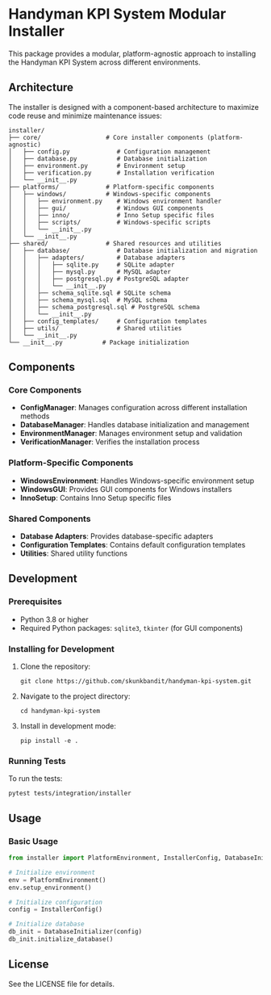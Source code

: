 # Handyman KPI System Modular Installer

This package provides a modular, platform-agnostic approach to installing the Handyman KPI System across different environments.

## Architecture

The installer is designed with a component-based architecture to maximize code reuse and minimize maintenance issues:

```
installer/
├── core/                  # Core installer components (platform-agnostic)
│   ├── config.py             # Configuration management
│   ├── database.py           # Database initialization
│   ├── environment.py        # Environment setup
│   ├── verification.py       # Installation verification
│   └── __init__.py
├── platforms/             # Platform-specific components
│   ├── windows/           # Windows-specific components
│   │   ├── environment.py    # Windows environment handler
│   │   ├── gui/              # Windows GUI components
│   │   ├── inno/             # Inno Setup specific files
│   │   ├── scripts/          # Windows-specific scripts
│   │   └── __init__.py
│   └── __init__.py
├── shared/                # Shared resources and utilities
│   ├── database/             # Database initialization and migration
│   │   ├── adapters/         # Database adapters
│   │   │   ├── sqlite.py     # SQLite adapter
│   │   │   ├── mysql.py      # MySQL adapter
│   │   │   ├── postgresql.py # PostgreSQL adapter
│   │   │   └── __init__.py
│   │   ├── schema_sqlite.sql # SQLite schema
│   │   ├── schema_mysql.sql  # MySQL schema
│   │   ├── schema_postgresql.sql # PostgreSQL schema
│   │   └── __init__.py
│   ├── config_templates/     # Configuration templates
│   ├── utils/                # Shared utilities
│   └── __init__.py
└── __init__.py           # Package initialization
```

## Components

### Core Components

* **ConfigManager**: Manages configuration across different installation methods
* **DatabaseManager**: Handles database initialization and management
* **EnvironmentManager**: Manages environment setup and validation
* **VerificationManager**: Verifies the installation process

### Platform-Specific Components

* **WindowsEnvironment**: Handles Windows-specific environment setup
* **WindowsGUI**: Provides GUI components for Windows installers
* **InnoSetup**: Contains Inno Setup specific files

### Shared Components

* **Database Adapters**: Provides database-specific adapters
* **Configuration Templates**: Contains default configuration templates
* **Utilities**: Shared utility functions

## Development

### Prerequisites

* Python 3.8 or higher
* Required Python packages: `sqlite3`, `tkinter` (for GUI components)

### Installing for Development

1. Clone the repository:
   ```
   git clone https://github.com/skunkbandit/handyman-kpi-system.git
   ```

2. Navigate to the project directory:
   ```
   cd handyman-kpi-system
   ```

3. Install in development mode:
   ```
   pip install -e .
   ```

### Running Tests

To run the tests:

```
pytest tests/integration/installer
```

## Usage

### Basic Usage

```python
from installer import PlatformEnvironment, InstallerConfig, DatabaseInitializer

# Initialize environment
env = PlatformEnvironment()
env.setup_environment()

# Initialize configuration
config = InstallerConfig()

# Initialize database
db_init = DatabaseInitializer(config)
db_init.initialize_database()
```

## License

See the LICENSE file for details.

